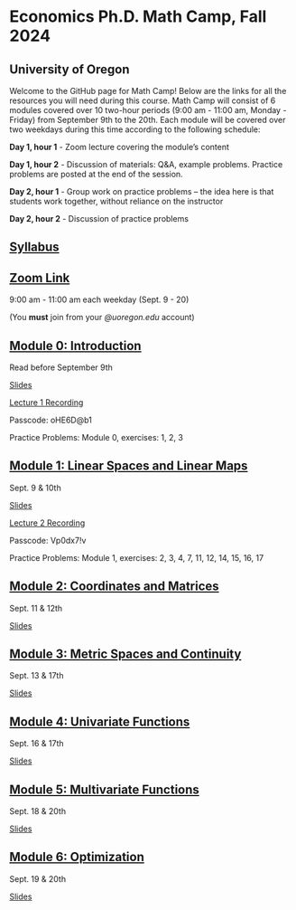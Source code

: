 # Economics Ph.D. Math Camp, Fall 2024
## University of Oregon

Welcome to the GitHub page for Math Camp! Below are the links for all the resources you will need during this course. Math Camp will consist of 6 modules covered over 10 two-hour periods (9:00 am - 11:00 am, Monday - Friday) from September 9th to the 20th. Each module will be covered over two weekdays during this time according to the following schedule:

**Day 1, hour 1** - Zoom lecture covering the module’s content

**Day 1, hour 2** - Discussion of materials: Q&A, example problems. Practice problems are posted at the end of the session.

**Day 2, hour 1** - Group work on practice problems – the idea here is that students work together, without reliance on the instructor

**Day 2, hour 2** - Discussion of practice problems

## [Syllabus](https://github.com/ojetton/math-camp-2024/blob/main/UO_math_camp_syllabus_2024.pdf)

## [Zoom Link](https://uoregon.zoom.us/j/96357721832)

9:00 am - 11:00 am each weekday (Sept. 9 - 20)

(You **must** join from your *@uoregon.edu* account)

## [Module 0: Introduction](https://github.com/ojetton/math-camp-2024/blob/main/Modules/module_0_text.pdf)
Read before September 9th

[Slides](https://github.com/ojetton/math-camp-2024/blob/main/Slides/module_0_slides.pdf)

[Lecture 1 Recording](https://uoregon.zoom.us/rec/share/k_UlDTxqpIvt4SCQBQMfqupY4tinFYFaGxNOstJC554nkGuOAegvr5rQeNH0jPLf.k9kSfhtptLpwonIJ)

Passcode: oHE6D@b1

Practice Problems: Module 0, exercises: 1, 2, 3

## [Module 1: Linear Spaces and Linear Maps](https://github.com/ojetton/math-camp-2024/blob/main/Modules/module_1_text.pdf)

Sept. 9 & 10th

[Slides](https://github.com/ojetton/math-camp-2024/blob/main/Slides/module_1_slides.pdf)

[Lecture 2 Recording](https://uoregon.zoom.us/rec/share/twhn-U_aG9syb7KI9lCRLNAM_OnYnsMlZkNmDW03ISlzK8p4Su1tkWgit189-QvN.Y4CNXULDIX0j5-jI)

Passcode: Vp0dx7!v

Practice Problems: Module 1, exercises: 2, 3, 4, 7, 11, 12, 14, 15, 16, 17

## [Module 2: Coordinates and Matrices](https://github.com/ojetton/math-camp-2024/blob/main/Modules/module_2_text.pdf)

Sept. 11 & 12th

[Slides](https://github.com/ojetton/math-camp-2024/blob/main/Slides/module_2_slides.pdf)

## [Module 3: Metric Spaces and Continuity](https://github.com/ojetton/math-camp-2024/blob/main/Modules/module_3_text.pdf)

Sept. 13 & 17th

[Slides](https://github.com/ojetton/math-camp-2024/blob/main/Slides/module_3_slides.pdf)

## [Module 4: Univariate Functions](https://github.com/ojetton/math-camp-2024/blob/main/Modules/module_4_text.pdf)

Sept. 16 & 17th

[Slides](https://github.com/ojetton/math-camp-2024/blob/main/Slides/module_4_slides.pdf)

## [Module 5: Multivariate Functions](https://github.com/ojetton/math-camp-2024/blob/main/Modules/module_5_text.pdf)

Sept. 18 & 20th

[Slides](https://github.com/ojetton/math-camp-2024/blob/main/Slides/module_5_slides.pdf)

## [Module 6: Optimization](https://github.com/ojetton/math-camp-2024/blob/main/Modules/module_6_text.pdf)

Sept. 19 & 20th

[Slides](https://github.com/ojetton/math-camp-2024/blob/main/Slides/module_6_slides.pdf)








